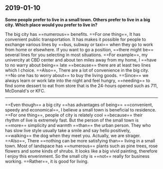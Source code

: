 ## 2019-01-10

**Some people prefer to live in a small town. Others prefer to live in a big city. Which place would you prefer to live in?**

The big city has ==numerous== benefits. ==For one thing==, It has convenient public transportation. It has makes it possible for people to exchange various lines by ==bus, subway or taxi== when they go to work from home or elsewhere. If you want to go a position, ==there might be== several lines for you selecting in most situations. ==For example==, my univercity at CBD center and about ten miles away from my home, I ==have to no warry about being== late ==because== there are at least two lines which I choice. ==Also==, There are a lot of convenience in the big city. ==No one has to worry about== to buy the living goods. ==Since== we always learn or work late into the night and feel hungry, ==needing== to find some dessert to eat from store that is the 24-hours opened such as 711, McDonald's or KFC.

---

==Even though== a big city ==has advantages of being== ==convenient, speedy and economical==, I believe a small town is beneficial to residence. ==For one thing==, people of city is relately cool ==because== their rhythm of live is extremely fast. But the person of the small town is ==more== simplicity and warmth ==than== the urban person. They who has slow live style usually take a smile and say hello positively, ==walking== the dog when they meet you. Actually, we are strager. ==Also==, There ==nothing can be more satisfying than== living in a small town. Most of landspace has ==numerous== plants such as pine trees, rose flowers and some kinds of shrubs. It looks like a big vivid painting, therefore I enjoy this enverinment. So the small city is ==not== really for business working. ==Rather==, it is good for living.

